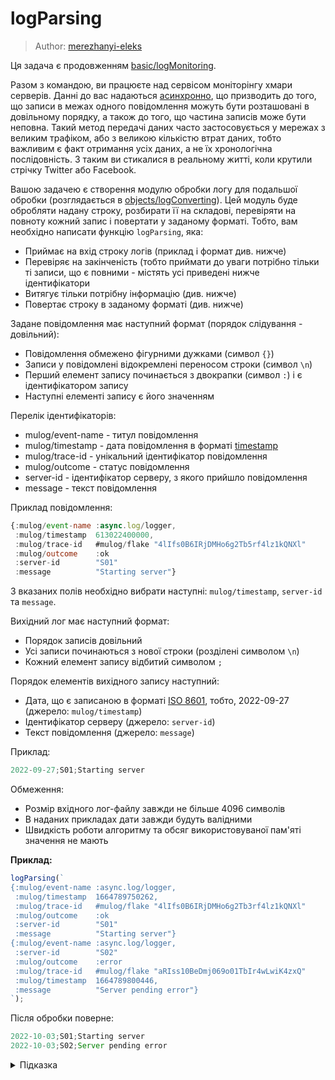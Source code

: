 # logParsing

> Author: [merezhanyi-eleks](https://github.com/merezhanyi-eleks)

Ця задача є продовженням [basic/logMonitoring](js-track/basic/logMonitoring).

Разом з командою, ви працюєте над сервісом моніторінгу хмари серверів. Данні до вас надаються [асинхронно](https://uk.wikipedia.org/wiki/%D0%90%D1%81%D0%B8%D0%BD%D1%85%D1%80%D0%BE%D0%BD%D0%BD%D0%B5_%D0%BF%D0%BE%D1%81%D0%BB%D1%96%D0%B4%D0%BE%D0%B2%D0%BD%D0%B5_%D0%BF%D0%B5%D1%80%D0%B5%D0%B4%D0%B0%D0%B2%D0%B0%D0%BD%D0%BD%D1%8F_%D0%B4%D0%B0%D0%BD%D0%B8%D1%85), що призводить до того, що записи в межах одного повідомлення можуть бути розташовані в довільному порядку, а також до того, що частина записів може бути неповна. Такий метод передачі даних часто застосовується у мережах з великим трафіком, або з великою кількістю втрат даних, тобто важливим є факт отримання усіх даних, а не їх хронологічна послідовність. З таким ви стикалися в реальному житті, коли крутили стрічку Twitter або Facebook.

Вашою задачею є створення модулю обробки логу для подальшої обробки (розглядається в [objects/logConverting](js-track/objects/logCoverting)). Цей модуль буде обробляти надану строку, розбирати її на складові, перевіряти на повноту кожний запис і повертати у заданому форматі. Тобто, вам необхідно написати функцію `logParsing`, яка:

- Приймає на вхід строку логів (приклад і формат див. нижче)
- Перевіряє на закінченість (тобто приймати до уваги потрібно тільки ті записи, що є повними - містять усі приведені нижче ідентифікатори
- Витягує тільки потрібну інформацію (див. нижче)
- Повертає строку в заданому форматі (див. нижче)

Задане повідомлення має наступний формат (порядок слідування - довільний):

- Повідомлення обмежено фігурними дужками (символ `{}`)
- Записи у повідомлені відокремлені переносом строки (символ `\n`)
- Перший елемент запису починається з двокрапки (символ `:`) і є ідентифікатором запису
- Наступні елементі запису є його значенням

Перелік ідентифікаторів:

- mulog/event-name - титул повідомлення
- mulog/timestamp - дата повідомлення в форматі [timestamp](https://uk.wikipedia.org/wiki/Timestamp)
- mulog/trace-id - унікальний ідентифікатор повідомлення
- mulog/outcome - статус повідомлення
- server-id - ідентифікатор серверу, з якого прийшло повідомлення
- message - текст повідомлення

Приклад повідомлення:

```js
{:mulog/event-name :async.log/logger,
 :mulog/timestamp  613022400000,
 :mulog/trace-id   #mulog/flake "4lIfs0B6IRjDMHo6g2Tb5rf4lz1kQNXl"
 :mulog/outcome    :ok
 :server-id        "S01"
 :message          "Starting server"}
```

З вказаних полів необхідно вибрати наступні: `mulog/timestamp`, `server-id` та `message`.

Вихідний лог має наступний формат:

- Порядок записів довільний
- Усі записи починаються з нової строки (розділені символом `\n`)
- Кожний елемент запису відбитий символом `;`

Порядок елементів вихідного запису наступний:

- Дата, що є записаною в форматі [ISO 8601](https://developer.mozilla.org/en-US/docs/Web/JavaScript/Reference/Global_Objects/Date/toISOString), тобто, 2022-09-27 (джерело: `mulog/timestamp`)
- Ідентифікатор серверу (джерело: `server-id`)
- Текст повідомлення (джерело: `message`)

Приклад:

```js
2022-09-27;S01;Starting server
```

Обмеження:

- Розмір вхідного лог-файлу завжди не більше 4096 символів
- В наданих прикладах дати завжди будуть валідними
- Швидкість роботи алгоритму та обсяг використовуваної пам'яті значення не мають

**Приклад:**

```js
logParsing(`
{:mulog/event-name :async.log/logger,
 :mulog/timestamp  1664789750262,
 :mulog/trace-id   #mulog/flake "4lIfs0B6IRjDMHo6g2Tb3rf4lz1kQNXl"
 :mulog/outcome    :ok
 :server-id        "S01"
 :message          "Starting server"}
{:mulog/event-name :async.log/logger,
 :server-id        "S02"
 :mulog/outcome    :error
 :mulog/trace-id   #mulog/flake "aRIss10BeDmj069o01TbIr4wLwiK4zxQ"
 :mulog/timestamp  1664789800446,
 :message          "Server pending error"}
`);
```

Після обробки поверне:

```js
2022-10-03;S01;Starting server
2022-10-03;S02;Server pending error
```

<details>
  <summary>Підказка</summary>

---

  Простіше обробляти таку довгу строку, перетворивши на масив, як це робилось раніше в завданні [stringToArray](tracks/basic/06-stringToArray).

  Щоб обробити табуляції між ідентифікатором і його значенням, можна скористатися методом [replace](https://developer.mozilla.org/en-US/docs/Web/JavaScript/Reference/Global_Objects/String/replace) або [replaceAll](https://developer.mozilla.org/en-US/docs/Web/JavaScript/Reference/Global_Objects/String/replaceAll), як було показано в завданні [removeStringSpace](tracks/basic/14-removeStringSpace/).

  Знаходити необхідні значення ідентифікаторів можна за допомогою вбудованого методу строки [indexOf](https://developer.mozilla.org/en-US/docs/Web/JavaScript/Reference/Global_Objects/String/indexOf). Або ж можна скористатися з регулярних виразів ["Regular expression syntax cheatsheet"](https://developer.mozilla.org/en-US/docs/Web/JavaScript/Guide/Regular_Expressions/Cheatsheet).

  Щоб перетворити timestamp на дату, скористуйтеся JavaScript обʼєктом [Date](https://developer.mozilla.org/en-US/docs/Web/JavaScript/Reference/Global_Objects/Date).

  ## Алгоритм дій

  1. Виділити кожний запис (міститься між фігурними дужками)
  1. Для кожного запису: розділити запис на елементи
  1. Перевірити що елементів, що їх рівно 6, тобто запис є повним
  1. Для кожного повного запису витягнути значення необхідних ідентифікаторів (час конвертувати в формат ISO) і додати до вихідної строки
  1. Повернути закінчену вихідну строку

</details>
